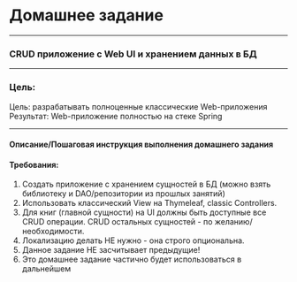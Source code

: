 # Домашнее задание

---
### CRUD приложение с Web UI и хранением данных в БД

---
### Цель:
Цель: разрабатывать полноценные классические Web-приложения
Результат: Web-приложение полностью на стеке Spring

---
#### Описание/Пошаговая инструкция выполнения домашнего задания
#### Требования:
1. Создать приложение с хранением сущностей в БД (можно взять библиотеку и DAO/репозитории из прошлых занятий)
2. Использовать классический View на Thymeleaf, classic Controllers.
3. Для книг (главной сущности) на UI должны быть доступные все CRUD операции. CRUD остальных сущностей - по желанию/необходимости.
4. Локализацию делать НЕ нужно - она строго опциональна.
5. Данное задание НЕ засчитывает предыдущие!
6. Это домашнее задание частично будет использоваться в дальнейшем